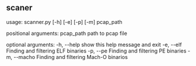 ## scaner

usage: scanner.py [-h] [-e] [-p] [-m] pcap_path
 
 positional arguments:
   pcap_path    path to pcap file
 
 optional arguments:
   -h, --help   show this help message and exit
   -e, --elf    Finding and filtering ELF binaries
   -p, --pe     Finding and filtering PE binaries
   -m, --macho  Finding and filtering Mach-O binarios
